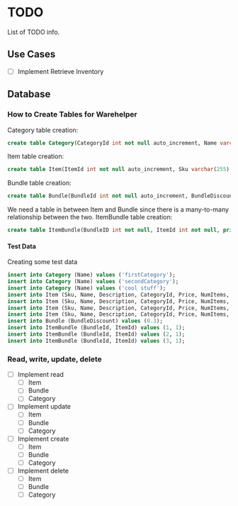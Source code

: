 # TODO

List of TODO info.

## Use Cases

- [ ] Implement Retrieve Inventory

## Database

### How to Create Tables for Warehelper

Category table creation:

```sql
create table Category(CategoryId int not null auto_increment, Name varchar(255), primary key (CategoryId), unique (Name));
```

Item table creation:

```sql
create table Item(ItemId int not null auto_increment, Sku varchar(255), Name varchar(255), Description varchar(1024), CategoryId int, Price double(20, 2), NumItems int, Created Date, LastModified Date, SellWithinNumDays int, LowInventoryThreshold int, PromotionPercentOff double(20,2), primary key (ItemId), foreign key (CategoryId) references Category(CategoryId));
```

Bundle table creation:

```sql
create table Bundle(BundleId int not null auto_increment, BundleDiscount double(20,2), primary key (BundleId));
```

We need a table in between Item and Bundle since there is a many-to-many relationship between the two.
ItemBundle table creation:

```sql
create table ItemBundle(BundleID int not null, ItemId int not null, primary key (BundleId, ItemId), foreign key (BundleId) references Bundle(BundleId), foreign key (ItemId) references Item(ItemId));
```

#### Test Data

Creating some test data

```sql
insert into Category (Name) values ('firstCategory');
insert into Category (Name) values ('secondCategory');
insert into Category (Name) values ('cool stuff');
insert into Item (Sku, Name, Description, CategoryId, Price, NumItems, Created, LastModified, SellWithinNumDays, LowInventoryThreshold, PromotionPercentOff) values ('234sku', 'shirt', '', 1, 20.45, 20, "2017-6-16", "2018-1-23", 1, 2, 0.3);
insert into Item (Sku, Name, Description, CategoryId, Price, NumItems, Created, LastModified, SellWithinNumDays, LowInventoryThreshold, PromotionPercentOff) values ('morshu1', 'lamp oil', "", 3, 50.0, 20, "1996-5-10", "2018-1-23", 30, 5, 0.0);
insert into Item (Sku, Name, Description, CategoryId, Price, NumItems, Created, LastModified, SellWithinNumDays, LowInventoryThreshold, PromotionPercentOff) values ('morshu2', 'rope', "", 3, 50.0, 20, "1996-5-10", "2018-1-23", 30, 5, 0.0);
insert into Item (Sku, Name, Description, CategoryId, Price, NumItems, Created, LastModified, SellWithinNumDays, LowInventoryThreshold, PromotionPercentOff) values ('morshu3', 'bombs', "You want it? It's yours, my friend.", 3, 50.0, 20, "1996-5-10", "2018-1-23", 30, 5, 0.0);
insert into Bundle (BundleDiscount) values (0.3);
insert into ItemBundle (BundleId, ItemId) values (1, 1);
insert into ItemBundle (BundleId, ItemId) values (2, 1);
insert into ItemBundle (BundleId, ItemId) values (3, 1);
```

### Read, write, update, delete

- [ ] Implement read
  - [ ] Item
  - [ ] Bundle
  - [ ] Category
- [ ] Implement update
  - [ ] Item
  - [ ] Bundle
  - [ ] Category
- [ ] Implement create
  - [ ] Item
  - [ ] Bundle
  - [ ] Category
- [ ] Implement delete
  - [ ] Item
  - [ ] Bundle
  - [ ] Category
